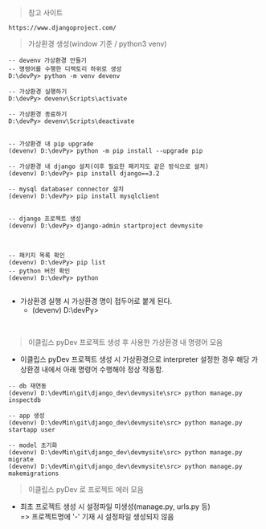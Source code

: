 
> 참고 사이트

```
https://www.djangoproject.com/

```


> 가상환경 생성(window 기준 / python3 venv)

```
-- devenv 가상환경 만들기
-- 명령어를 수행한 디렉토리 하위로 생성
D:\devPy> python -m venv devenv

-- 가상환경 실행하기
D:\devPy> devenv\Scripts\activate

-- 가상환경 종료하기
D:\devPy> devenv\Scripts\deactivate


-- 가상환경 내 pip upgrade
(devenv) D:\devPy> python -m pip install --upgrade pip

-- 가상환경 내 django 설치(이후 필요한 패키지도 같은 방식으로 설치)
(devenv) D:\devPy> pip install django==3.2

-- mysql databaser connector 설치
(devenv) D:\devPy> pip install mysqlclient


-- django 프로젝트 생성
(devenv) D:\devPy> django-admin startproject devmysite



-- 패키지 목록 확인
(devenv) D:\devPy> pip list
-- python 버전 확인
(devenv) D:\devPy> python


```

* 가상환경 실행 시 가상환경 명이 접두어로 붙게 된다.
  + (devenv) D:\devPy>

<br>

> 이클립스 pyDev 프로젝트 생성 후 사용한 가상환경 내 명령어 모음

*  이클립스 pyDev 프로젝트 생성 시 가상환경으로 interpreter 설정한 경우 해당 가상환경 내에서 아래 명령어 수행해야 정상 작동함.

```
-- db 재연동
(devenv) D:\devMin\git\django_dev\devmysite\src> python manage.py inspectdb

-- app 생성
(devenv) D:\devMin\git\django_dev\devmysite\src> python manage.py startapp user

-- model 초기화
(devenv) D:\devMin\git\django_dev\devmysite\src> python manage.py migrate
(devenv) D:\devMin\git\django_dev\devmysite\src> python manage.py makemigrations

```


> 이클립스 pyDev 로 프로젝트 에러 모음

* 최초 프로젝트 생성 시 설정파일 미생성(manage.py, urls.py 등)  
  => 프로젝트명에 '-' 기재 시 설정파일 생성되지 않음

